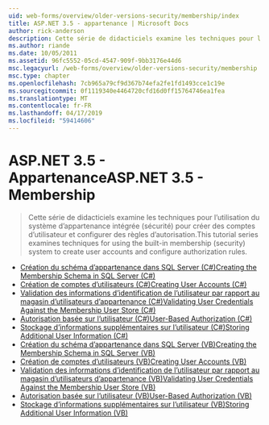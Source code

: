 ```yaml
---
uid: web-forms/overview/older-versions-security/membership/index
title: ASP.NET 3.5 - appartenance | Microsoft Docs
author: rick-anderson
description: Cette série de didacticiels examine les techniques pour l’utilisation du système d’appartenance intégrée (sécurité) pour créer des comptes d’utilisateur et configurer des règles d’autorisation.
ms.author: riande
ms.date: 10/05/2011
ms.assetid: 96fc5552-05cd-4547-909f-9bb3176e44d6
msc.legacyurl: /web-forms/overview/older-versions-security/membership
msc.type: chapter
ms.openlocfilehash: 7cb965a79cf9d367b74efa2fe1fd1493cce1c19e
ms.sourcegitcommit: 0f1119340e4464720cfd16d0ff15764746ea1fea
ms.translationtype: MT
ms.contentlocale: fr-FR
ms.lasthandoff: 04/17/2019
ms.locfileid: "59414606"
---
```

# <a name="aspnet-35---membership"></a><span data-ttu-id="116f8-103">ASP.NET 3.5 - Appartenance</span><span class="sxs-lookup"><span data-stu-id="116f8-103">ASP.NET 3.5 - Membership</span></span>

> <span data-ttu-id="116f8-104">Cette série de didacticiels examine les techniques pour l’utilisation du système d’appartenance intégrée (sécurité) pour créer des comptes d’utilisateur et configurer des règles d’autorisation.</span><span class="sxs-lookup"><span data-stu-id="116f8-104">This tutorial series examines techniques for using the built-in membership (security) system to create user accounts and configure authorization rules.</span></span>


- [<span data-ttu-id="116f8-105">Création du schéma d’appartenance dans SQL Server (C#)</span><span class="sxs-lookup"><span data-stu-id="116f8-105">Creating the Membership Schema in SQL Server (C#)</span></span>](creating-the-membership-schema-in-sql-server-cs.md)
- [<span data-ttu-id="116f8-106">Création de comptes d’utilisateurs (C#)</span><span class="sxs-lookup"><span data-stu-id="116f8-106">Creating User Accounts (C#)</span></span>](creating-user-accounts-cs.md)
- [<span data-ttu-id="116f8-107">Validation des informations d’identification de l’utilisateur par rapport au magasin d’utilisateurs d’appartenance (C#)</span><span class="sxs-lookup"><span data-stu-id="116f8-107">Validating User Credentials Against the Membership User Store (C#)</span></span>](validating-user-credentials-against-the-membership-user-store-cs.md)
- [<span data-ttu-id="116f8-108">Autorisation basée sur l’utilisateur (C#)</span><span class="sxs-lookup"><span data-stu-id="116f8-108">User-Based Authorization (C#)</span></span>](user-based-authorization-cs.md)
- [<span data-ttu-id="116f8-109">Stockage d’informations supplémentaires sur l’utilisateur (C#)</span><span class="sxs-lookup"><span data-stu-id="116f8-109">Storing Additional User Information (C#)</span></span>](storing-additional-user-information-cs.md)
- [<span data-ttu-id="116f8-110">Création du schéma d’appartenance dans SQL Server (VB)</span><span class="sxs-lookup"><span data-stu-id="116f8-110">Creating the Membership Schema in SQL Server (VB)</span></span>](creating-the-membership-schema-in-sql-server-vb.md)
- [<span data-ttu-id="116f8-111">Création de comptes d’utilisateurs (VB)</span><span class="sxs-lookup"><span data-stu-id="116f8-111">Creating User Accounts (VB)</span></span>](creating-user-accounts-vb.md)
- [<span data-ttu-id="116f8-112">Validation des informations d’identification de l’utilisateur par rapport au magasin d’utilisateurs d’appartenance (VB)</span><span class="sxs-lookup"><span data-stu-id="116f8-112">Validating User Credentials Against the Membership User Store (VB)</span></span>](validating-user-credentials-against-the-membership-user-store-vb.md)
- [<span data-ttu-id="116f8-113">Autorisation basée sur l’utilisateur (VB)</span><span class="sxs-lookup"><span data-stu-id="116f8-113">User-Based Authorization (VB)</span></span>](user-based-authorization-vb.md)
- [<span data-ttu-id="116f8-114">Stockage d’informations supplémentaires sur l’utilisateur (VB)</span><span class="sxs-lookup"><span data-stu-id="116f8-114">Storing Additional User Information (VB)</span></span>](storing-additional-user-information-vb.md)
